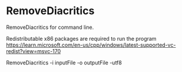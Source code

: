 # RemoveDiacritics
RemoveDiacritics for command line.

Redistributable x86 packages are required to run the program
https://learn.microsoft.com/en-us/cpp/windows/latest-supported-vc-redist?view=msvc-170

RemoveDiacritics -i inputFile -o outputFile -utf8
